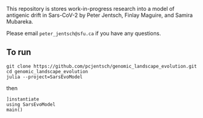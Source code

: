 

This repository is stores work-in-progress research into a model of antigenic drift in Sars-CoV-2 by Peter Jentsch, Finlay Maguire, and Samira Mubareka.

Please email `peter_jentsch@sfu.ca` if you have any questions.

## To run

```
git clone https://github.com/pcjentsch/genomic_landscape_evolution.git
cd genomic_landscape_evolution
julia --project=SarsEvoModel
```

then

```
]instantiate
using SarsEvoModel
main() 
```


